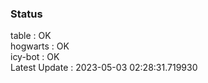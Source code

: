 ### Status


table : OK  
hogwarts : OK  
icy-bot : OK  
Latest Update : 2023-05-03 02:28:31.719930
